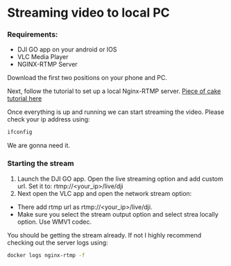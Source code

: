 # Streaming video to local PC 

### Requirements:
 - DJI GO app on your android or IOS 
 - VLC Media Player 
 - NGINX-RTMP Server
 
Download the first two positions on your phone and PC. 

Next, follow the tutorial to set up a local Nginx-RTMP server. 
[Piece of cake tutorial here](https://hub.docker.com/r/tiangolo/nginx-rtmp/)

Once everything is up and running we can start streaming the video. 
Please check your ip address using:
```bash
ifconfig
```
We are gonna need it. 

### Starting the stream

1. Launch the DJI GO app. Open the live streaming option and add custom url. Set it to: rtmp://<your_ip>/live/dji
2. Next open the VLC app and open the network stream option: 
- There add rtmp url as rtmp://<your_ip>/live/dji.
- Make sure you select the stream output option and select strea locally option. Use WMV1 codec.

You should be getting the stream already. If not I highly recommend checking out the server logs using: 
```bash
docker logs nginx-rtmp -f 
```

